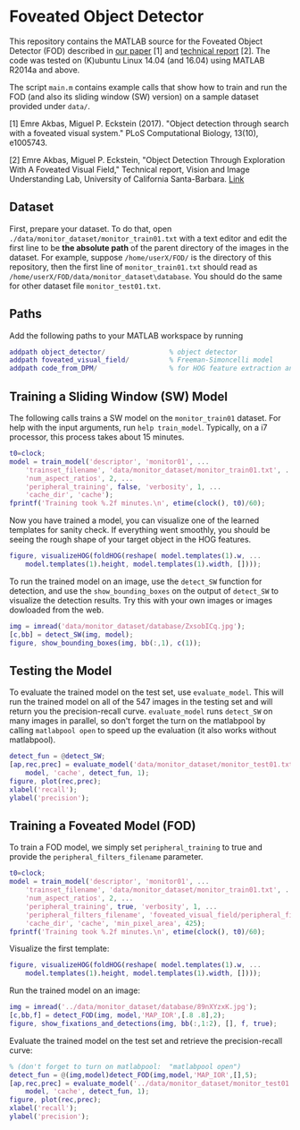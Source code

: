 # Foveated Object Detector 

This repository contains the MATLAB source for the Foveated Object Detector
(FOD) described in [our paper](https://journals.plos.org/ploscompbiol/article?id=10.1371/journal.pcbi.1005743) [1] and [technical report](https://arxiv.org/abs/1408.0814) [2].  The code was 
tested on (K)ubuntu Linux 14.04 (and 16.04) using MATLAB R2014a and above. 

The script `main.m` contains example calls that show how to  train and run the FOD
(and also its sliding window (SW) version) on a sample dataset provided under
`data/`.


[1] Emre Akbas, Miguel P. Eckstein (2017). "Object detection through search with a foveated visual system." PLoS Computational Biology, 13(10), e1005743.

[2] Emre Akbas, Miguel P. Eckstein, "Object Detection Through Exploration
With A Foveated Visual Field," Technical report, Vision and Image Understanding Lab, University of
California Santa-Barbara. [Link](http://arxiv.org/abs/1408.0814)



##  Dataset
First, prepare your dataset. To do that, open
`./data/monitor_dataset/monitor_train01.txt` with a text editor and edit the
first line to be **the absolute path** of the parent directory of the images in
the dataset. For example, suppose `/home/userX/FOD/` is the directory of this
repository, then the first line of `monitor_train01.txt` should read as
`/home/userX/FOD/data/monitor_dataset\database`. You should do the same for
other dataset file  `monitor_test01.txt`.
 


## Paths
Add the following paths to your MATLAB workspace by running 

```Matlab
addpath object_detector/                % object detector
addpath foveated_visual_field/          % Freeman-Simoncelli model
addpath code_from_DPM/                  % for HOG feature extraction and HOG visualization
```


## Training a Sliding Window (SW) Model 
The following calls trains a SW model on the `monitor_train01` dataset. For
help with the input arguments, run `help train_model`. Typically, on a i7
processor, this process takes about 15 minutes. 

```Matlab
t0=clock;
model = train_model('descriptor', 'monitor01', ...
    'trainset_filename', 'data/monitor_dataset/monitor_train01.txt', ...
    'num_aspect_ratios', 2, ...
    'peripheral_training', false, 'verbosity', 1, ...
    'cache_dir', 'cache');
fprintf('Training took %.2f minutes.\n', etime(clock(), t0)/60);
```


Now you have trained a model, you can visualize one of the learned templates for
sanity check. If everything went smoothly, you should be seeing the rough
shape of your target object in the HOG features. 

```Matlab
figure, visualizeHOG(foldHOG(reshape( model.templates(1).w, ...
    model.templates(1).height, model.templates(1).width, [])));
```


To run the trained model on an image, use the `detect_SW` function for
detection, and use the `show_bounding_boxes` on the output of `detect_SW` to visualize the
detection results. Try this with your own images or images dowloaded
from the web. 

```Matlab
img = imread('data/monitor_dataset/database/ZxsobICq.jpg');
[c,bb] = detect_SW(img, model);
figure, show_bounding_boxes(img, bb(:,1), c(1));
```


## Testing the Model 
To evaluate the trained model on the test set, use `evaluate_model`. This will
run the trained model on all of the 547 images in the testing set and will
return you the precision-recall curve. `evaluate_model` runs `detect_SW` on many images
in parallel, so don't forget the turn on the matlabpool by calling `matlabpool
open` to speed up the evaluation (it also works without matlabpool). 

```Matlab
detect_fun = @detect_SW;
[ap,rec,prec] = evaluate_model('data/monitor_dataset/monitor_test01.txt', ...
    model, 'cache', detect_fun, 1);
figure, plot(rec,prec);
xlabel('recall');
ylabel('precision');
```




## Training a Foveated Model (FOD)
To train a FOD model, we simply set `peripheral_training` to true and provide
the `peripheral_filters_filename` parameter. 

```Matlab
t0=clock;
model = train_model('descriptor', 'monitor01', ...
    'trainset_filename', 'data/monitor_dataset/monitor_train01.txt', ...
    'num_aspect_ratios', 2, ...
    'peripheral_training', true, 'verbosity', 1, ...
    'peripheral_filters_filename', 'foveated_visual_field/peripheral_filters_30x4.mat', ...
    'cache_dir', 'cache', 'min_pixel_area', 425);
fprintf('Training took %.2f minutes.\n', etime(clock(), t0)/60);
```


Visualize the first template: 

```Matlab
figure, visualizeHOG(foldHOG(reshape( model.templates(1).w, ...
    model.templates(1).height, model.templates(1).width, [])));
```


Run the trained model on an image:

```Matlab
img = imread('../data/monitor_dataset/database/89nXYzxK.jpg');
[c,bb,f] = detect_FOD(img, model,'MAP_IOR',[.8 .8],2);
figure, show_fixations_and_detections(img, bb(:,1:2), [], f, true);
```


Evaluate the trained model on the test set and retrieve the precision-recall
 curve:

```Matlab
% (don't forget to turn on matlabpool:  "matlabpool open")
detect_fun = @(img,model)detect_FOD(img,model,'MAP_IOR',[],5);
[ap,rec,prec] = evaluate_model('../data/monitor_dataset/monitor_test01.txt', ...
    model, 'cache', detect_fun, 1);
figure, plot(rec,prec);
xlabel('recall');
ylabel('precision');
```

